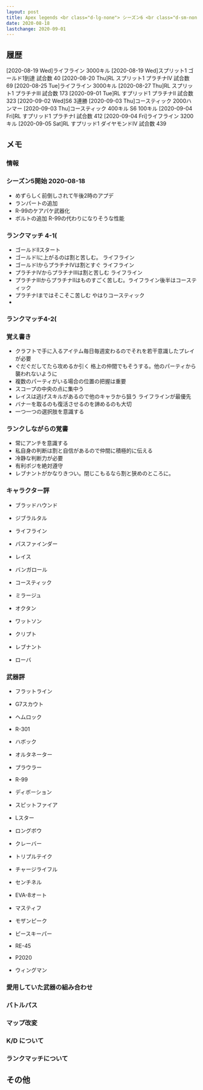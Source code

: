 ```yaml
---
layout: post
title: Apex legends <br class="d-lg-none"> シーズン6 <br class="d-sm-none"> ブーステッド
date: 2020-08-18
lastchange: 2020-09-01
---
```


## 履歴
[2020-08-19 Wed]ライフライン 3000キル
[2020-08-19 Wed]スプリット1 ゴールド1到達 試合数 40
[2020-08-20 Thu]RL スプリット1 プラチナⅣ 試合数 69
[2020-08-25 Tue]ライフライン 3000キル
[2020-08-27 Thu]RL スプリット1 プラチナⅢ 試合数 173
[2020-09-01 Tue]RL すプリッド1 プラチナⅡ 試合数 323
[2020-09-02 Wed]S6 3連勝 
[2020-09-03 Thu]コースティック 2000ハンマー
[2020-09-03 Thu]コースティック 400キル S6 100キル
[2020-09-04 Fri]RL すプリッド1 プラチナⅠ 試合数 412
[2020-09-04 Fri]ライフライン 3200キル
[2020-09-05 Sat]RL すプリッド1 ダイヤモンドⅣ 試合数 439

## メモ

### 情報

### シーズン5開始 2020-08-18
- めずらしく前倒しされて午後2時のアプデ
- ランパートの追加 
- R-99のケアパケ武器化
- ボルトの追加 R-99の代わりになりそうな性能

### ランクマッチ 4-1(
- ゴールドⅡスタート
- ゴールドⅠに上がるのは割と苦しむ。 ライフライン
- ゴールドⅠからプラチナⅣは割とすぐ ライフライン
- プラチナⅣからプラチナⅢは割と苦しむ ライフライン
- プラチナⅢからプラチナⅡはものすごく苦しむ。ライフライン後半はコースティック
- プラチナⅠまではそこそこ苦しむ やはりコースティック
- 
### ランクマッチ4-2(


### 覚え書き
- クラフトで手に入るアイテム毎日毎週変わるのでそれを若干意識したプレイが必要
- ぐだぐだしてたら攻めるか引く 格上の仲間でもそうする。他のパーティから襲われないように
- 複数のパーティがいる場合の位置の把握は重要
- スコープの中央の点に集中う
- レイスは逃げスキルがあるので他のキャラから狙う ライフラインが最優先
- バナーを取るのも復活させるのを諦めるのも大切
- 一つ一つの選択肢を意識する

### ランクしながらの覚書
- 常にアンチを意識する
- 私自身の判断は割と自信があるので仲間に積極的に伝える
- 冷静な判断力が必要
- 有利ポジを絶対遵守
- レブナントがかなりきつい。閉じこもるなら割と狭めのところに。


### キャラクター評
- ブラッドハウンド<br>

- ジブラルタル<br>

- ライフライン<br>

- パスファインダー<br>

- レイス<br>

- バンガロール<br>

- コースティック<br>

- ミラージュ<br>

- オクタン<br>

- ワットソン<br>

- クリプト<br>

- レブナント<br>

- ローバ



### 武器評
- フラットライン<br>

- G7スカウト<br>

- ヘムロック<br>

- R-301<br>

- ハボック<br>

- オルタネーター<br>

- プラウラー<br>

- R-99<br>

- ディボーション<br>

- スピットファイア<br>

- Lスター<br>

- ロングボウ<br>

- クレーバー<br>

- トリプルテイク<br>

- チャージライフル<br>

- センチネル<br>

- EVA-8オート<br>

- マスティフ<br>

- モザンピーク<br>

- ピースキーパー<br>

- RE-45<br>

- P2020<br>

- ウィングマン<br>


### 愛用していた武器の組み合わせ


### バトルパス


### マップ改変


### K/D について


### ランクマッチについて


## その他
